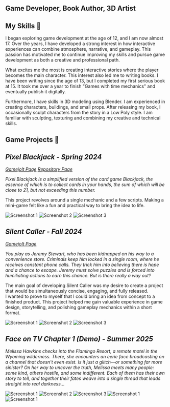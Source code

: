 ## Game Developer, Book Author, 3D Artist 

## My Skills 🧠
I began exploring game development at the age of 12, and I am now almost 17. Over the years, I have developed a strong interest in how interactive experiences can combine atmosphere, narrative, and gameplay. This passion has motivated me to continue improving my skills and pursue game development as both a creative and professional path.  

What excites me the most is creating interactive stories where the player becomes the main character.  This interest also led me to writing books. I have been writing since the age of 13, but I completed my first serious book at 15. It took me over a year to finish "Games with time mechanics" and eventually publish it digitally.

Furthermore, I have skills in 3D modeling using Blender. I am experienced in creating characters, buildings, and small props. After releasing my book, I occasionally sculpt characters from the story in a Low Poly style. I am familiar with sculpting, texturing and combining my creative and technical skills.

## Game Projects 🎲
## ***Pixel Blackjack  - Spring 2024***
[*Gamejolt Page*](https://gamejolt.com/games/pixel_blackjack/887560)
[*Repository Page*](https://github.com/blackhats-games/Pixel-Blackjack)

*Pixel Blackjack is a simplified version of the card game Blackjack, the essence of which is to collect cards in your hands, the sum of which will be close to 21, but not exceeding this number.*

This project revolves around a single mechanic and a few scripts. 
Making a mini-game felt like a fun and practical way to bring the idea to life.

![Screenshot 1](/assets/Pixel_Blackjack_1.png)
![Screenshot 2](/assets/Pixel_Blackjack_2.png)
![Screenshot 3](/assets/Pixel_Blackjack_3.png)


## ***Silent Caller  - Fall 2024***
[*Gamejolt Page*](https://gamejolt.com/games/silent_caller/942515)

*You play as Jeremy Stewart, who has been kidnapped on his way to a convenience store. Criminals keep him locked in a single room, where he receives constant phone calls. They trick him into believing there is hope and a chance to escape. Jeremy must solve puzzles and is forced into humiliating actions to earn this chance. But is there really a way out?*

The main goal of developing Silent Caller was my desire to create a project that would be simultaneously concise, engaging, and fully released.  
I wanted to prove to myself that I could bring an idea from concept to a finished product. This project helped me gain valuable experience in game design, storytelling, and polishing gameplay mechanics within a short format.  

![Screenshot 1](/assets/SillentCaller_1.png)
![Screenshot 2](/assets/SilentCaller_2.png)
![Screenshot 3](/assets/SilentCaller_3.png)

## ***Face on TV Chapter 1 (Demo)  - Summer 2025***
*Melissa Hawkins checks into the Flamingo Resort, a remote motel in the Wyoming wilderness. There, she encounters an eerie face broadcasting on a channel that doesn't even exist. Is it just a glitch—or something far more sinister? On her way to uncover the truth, Melissa meets many people: some kind, others hostile, and some indifferent. Each of them has their own story to tell, and together their fates weave into a single thread that leads straight into real darkness...*

![Screenshot 1](/assets/FaceOnTV_1.png)
![Screenshot 2](/assets/FaceOnTV_5.png)
![Screenshot 3](/assets/FaceOnTV_2.png)
![Screenshot 1](/assets/FaceOnTV_3.png)
![Screenshot 1](/assets/FaceOnTV_4.png)


